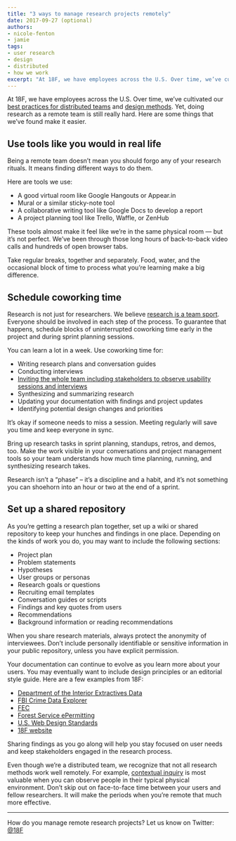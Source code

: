 ```yaml
---
title: "3 ways to manage research projects remotely"
date: 2017-09-27 (optional)
authors: 
- nicole-fenton
- jamie
tags: 
- user research
- design
- distributed
- how we work
excerpt: "At 18F, we have employees across the U.S. Over time, we’ve cultivated our best practices for distributed teams and design methods. Yet, doing research as a remote team is still really hard. Here are some things that we’ve found make it easier."
---
```


At 18F, we have employees across the U.S. Over time, we’ve cultivated our [best practices for distributed teams](https://18f.gsa.gov/2015/10/15/best-practices-for-distributed-teams/) and [design methods](https://methods.18f.gov/). Yet, doing research as a remote team is still really hard. Here are some things that we’ve found make it easier.

## Use tools like you would in real life 

Being a remote team doesn’t mean you should forgo any of your research rituals. It means finding different ways to do them. 

Here are tools we use: 
- A good virtual room like Google Hangouts or Appear.in
- Mural or a similar sticky-note tool
- A collaborative writing tool like Google Docs to develop a report
- A project planning tool like Trello, Waffle, or ZenHub

These tools almost make it feel like we’re in the same physical room — but it’s not perfect. We’ve been through those long hours of back-to-back video calls and hundreds of open browser tabs. 

Take regular breaks, together and separately. Food, water, and the occasional block of time to process what you’re learning make a big difference.

## Schedule coworking time

Research is not just for researchers. We believe [research is a team sport](https://userresearch.blog.gov.uk/2014/08/06/have-you-had-your-recommended-dose-of-research/). Everyone should be involved in each step of the process. To guarantee that happens, schedule blocks of uninterrupted coworking time early in the project and during sprint planning sessions.

You can learn a lot in a week. Use coworking time for:
- Writing research plans and conversation guides
- Conducting interviews
- [Inviting the whole team including stakeholders to observe usability sessions and interviews](https://18f.gsa.gov/2016/08/16/what-happens-when-the-whole-team-joins-user-interviews/)
- Synthesizing and summarizing research
- Updating your documentation with findings and project updates
- Identifying potential design changes and priorities

It’s okay if someone needs to miss a session. Meeting regularly will save you time and keep everyone in sync.

Bring up research tasks in sprint planning, standups, retros, and demos, too. Make the work visible in your conversations and project management tools so your team understands how much time planning, running, and synthesizing research takes.

Research isn’t a “phase” – it’s a discipline and a habit, and it’s not something you can shoehorn into an hour or two at the end of a sprint.

## Set up a shared repository

As you’re getting a research plan together, set up a wiki or shared repository to keep your hunches and findings in one place. Depending on the kinds of work you do, you may want to include the following sections:
- Project plan
- Problem statements
- Hypotheses
- User groups or personas
- Research goals or questions
- Recruiting email templates
- Conversation guides or scripts
- Findings and key quotes from users
- Recommendations
- Background information or reading recommendations

When you share research materials, always protect the anonymity of interviewees. Don’t include personally identifiable or sensitive information in your public repository, unless you have explicit permission.  

Your documentation can continue to evolve as you learn more about your users. You may eventually want to include design principles or an editorial style guide. Here are a few examples from 18F:
- [Department of the Interior Extractives Data](https://github.com/18F/doi-extractives-data/wiki)
- [FBI Crime Data Explorer](https://github.com/18F/crime-data-explorer/wiki)
- [FEC](https://github.com/18F/fec-testing/issues)
- [Forest Service ePermitting](https://github.com/18F/fs-online-permitting/wiki/Entry-research-(June-2017))
- [U.S. Web Design Standards](https://github.com/18F/web-design-standards/wiki)
- [18F website](https://github.com/18F/18f.gsa.gov/wiki)

Sharing findings as you go along will help you stay focused on user needs and keep stakeholders engaged in the research process. 

Even though we’re a distributed team, we recognize that not all research methods work well remotely. For example, [contextual inquiry](https://methods.18f.gov/discover/contextual-inquiry/) is most valuable when you can observe people in their typical physical environment. Don’t skip out on face-to-face time between your users and fellow researchers. It will make the periods when you’re remote that much more effective.

---
How do you manage remote research projects? Let us know on Twitter: [@18F](https://twitter.com/18F/)



